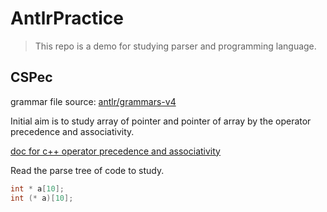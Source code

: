 # AntlrPractice

> This repo is a demo for studying parser and programming language.

## CSPec

grammar file source: [antlr/grammars-v4](https://github.com/antlr/grammars-v4/blob/master/c/C.g4)

Initial aim is to study array of pointer and pointer of array by the operator precedence and associativity.

[doc for c++ operator precedence and associativity](https://docs.microsoft.com/zh-cn/cpp/cpp/cpp-built-in-operators-precedence-and-associativity?view=msvc-160)

Read the parse tree of code to study.

```c
int * a[10];
int (* a)[10];
```